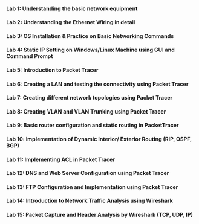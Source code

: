#### Lab 1: Understanding the basic network equipment
#### Lab 2: Understanding the Ethernet Wiring in detail
#### Lab 3: OS Installation & Practice on Basic Networking Commands
#### Lab 4: Static IP Setting on Windows/Linux Machine using GUI and Command Prompt
#### Lab 5: Introduction to Packet Tracer
#### Lab 6: Creating a LAN and testing the connectivity using Packet Tracer
#### Lab 7: Creating different network topologies using Packet Tracer
#### Lab 8: Creating VLAN and VLAN Trunking using Packet Tracer
#### Lab 9: Basic router configuration and static routing in PacketTracer
#### Lab 10: Implementation of Dynamic Interior/ Exterior Routing (RIP, OSPF, BGP)
#### Lab 11: Implementing ACL in Packet Tracer
#### Lab 12: DNS and Web Server Configuration using Packet Tracer
#### Lab 13: FTP Configuration and Implementation using Packet Tracer
#### Lab 14: Introduction to Network Traffic Analysis using Wireshark
#### Lab 15: Packet Capture and Header Analysis by Wireshark (TCP, UDP, IP)
